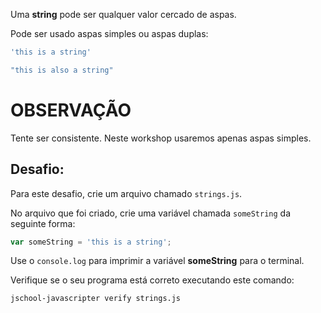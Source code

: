 Uma **string** pode ser qualquer valor cercado de aspas.

Pode ser usado aspas simples ou aspas duplas:

```js
'this is a string'

"this is also a string"
```
# OBSERVAÇÃO

Tente ser consistente. Neste workshop usaremos apenas aspas simples.

## Desafio:

Para este desafio, crie um arquivo chamado `strings.js`.

No arquivo que foi criado, crie uma variável chamada `someString` da seguinte forma:

```js
var someString = 'this is a string';
```

Use o `console.log` para imprimir a variável **someString** para o terminal.

Verifique se o seu programa está correto executando este comando:

`jschool-javascripter verify strings.js`
